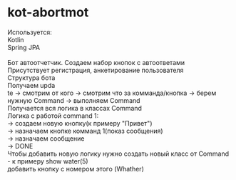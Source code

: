 # kot-abortmot
<a>Используется:
<br />Kotlin
<br />Spring JPA
<br />
<br />Бот автоотчетчик. Создаем набор кнопок с автоответами
<br />Присутствует регистрация, анкетирование пользователя
<br />Структура бота
<br />Получаем upda<br />te -> смотрим от кого -> смотрим что за комманда/кнопка -> берем нужную Command -> выполняем Command
<br />Получается вся логика в классах Command 
<br />Логика с работой command 1: 
  <br />-> создаем новую кнопку(к примеру "Привет") 
    <br />-> назначаем кнопке комманд 1(показ сообщения) 
      <br />-> назначаем сообщение
        <br />-> DONE
<br />Чтобы добавить новую логику нужно создать новый класс от Command - к примеру show water(5)
<br />добавить кнопку с номером этого (Whather)
        
